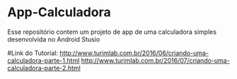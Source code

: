 ﻿# App-Calculadora
Esse repositório contem um projeto de app de uma calculadora simples desenvolvida no Android Stusio

#Link do Tutorial:
http://www.turimlab.com.br/2016/06/criando-uma-calculadora-parte-1.html
http://www.turimlab.com.br/2016/07/criando-uma-calculadora-parte-2.html
